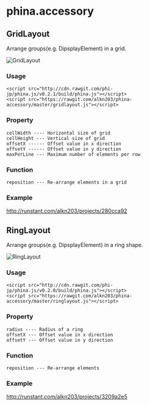 # phina.accessory

## GridLayout
Arrange groups(e.g. DipsplayElement) in a grid.

![GridLayout](https://rawgit.com/alkn203/phina-accessory/master/images/gridlayout.gif)

### Usage

```
<script src="http://cdn.rawgit.com/phi-jp/phina.js/v0.2.1/build/phina.js"></script>
<script src="https://rawgit.com/alkn203/phina-accessory/master/gridlayout.js"></script>
```

### Property

```
cellWidth ---- Horizontal size of grid
cellHeight --- Vertical size of grid
offsetX ------ Offset value in x direction
offsetY ------ Offset value in y direction
maxPerLine --- Maximum number of elements per row
```

### Function

```
reposition --- Re-arrange elements in a grid
```
### Example
http://runstant.com/alkn203/projects/280cca92

## RingLayout
Arrange groups(e.g. DipsplayElement) in a ring shape.

![RingLayout](https://rawgit.com/alkn203/phina-accessory/master/images/ringlayout.gif)

### Usage

```
<script src="http://cdn.rawgit.com/phi-jp/phina.js/v0.2.0/build/phina.js"></script>
<script src="https://rawgit.com/alkn203/phina-accessory/master/ringlayout.js"></script>
```

### Property

```
radius ---- Radius of a ring
offsetX --- Offset value in x direction
offsetY --- Offset value in y direction
```

### Function

```
reposition --- Re-arrange elements 
```

### Example

http://runstant.com/alkn203/projects/3209a2e5